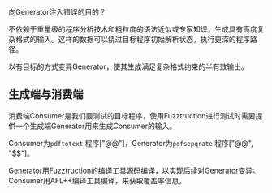 向Generator注入错误的目的？

不依赖于重量级的程序分析技术和粗粒度的语法近似或专家知识，生成具有高度复杂格式的输入。这样的数据可以绕过目标程序初始解析状态，执行更深的程序路径。

以有目标的方式变异Generator，使其生成满足复杂格式约束的半有效输出。



## 生成端与消费端
消费端Consumer是我们要测试的目标程序，使用Fuzztruction进行测试时需要提供一个生成端Generator用来生成Consumer的输入。

Consumer为`pdftotext` 程序\["@@"\]，Generator为`pdfsepqrate` 程序\["@@", "\$\$"\]。



Generator用Fuzztruction的编译工具源码编译，以实现后续对Generator变异。Consumer用AFL++编译工具编译，来获取覆盖率信息。


